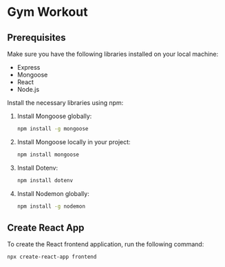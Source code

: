 # Gym Workout

## Prerequisites

Make sure you have the following libraries installed on your local machine:

- Express
- Mongoose
- React
- Node.js

Install the necessary libraries using npm:

1. Install Mongoose globally:
    ```sh
    npm install -g mongoose
    ```

2. Install Mongoose locally in your project:
    ```sh
    npm install mongoose
    ```

3. Install Dotenv:
    ```sh
    npm install dotenv
    ```

4. Install Nodemon globally:
    ```sh
    npm install -g nodemon
    ```

## Create React App

To create the React frontend application, run the following command:
```sh
npx create-react-app frontend
